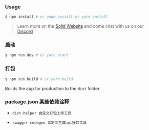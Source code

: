 ### Usage

```bash
$ npm install # or pnpm install or yarn install
```

> Learn more on the [Solid Website](https://solidjs.com) and come chat with us on our [Discord](https://discord.com/invite/solidjs)

### 启动

```bash
$ npm run dev # or yarn start
```

### 打包

```bash
$ npm run build # or yarn build
```

Builds the app for production to the `dist` folder.

### package.json 某些依赖诠释

- `dist-helper 自定义打包上传工具`

- `swagger-codegen 自定义生成api接口工具`
